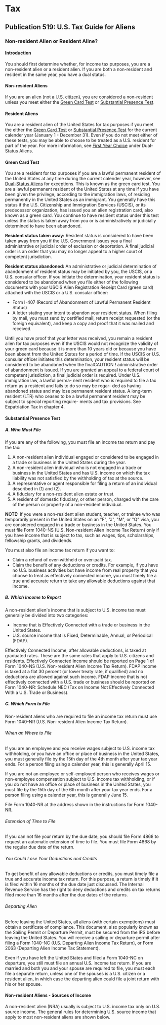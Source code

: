 # Tax

## Publication 519: U.S. Tax Guide for Aliens

### Non-resident Alien or Resident Aline?

#### Introduction

You should first determine whether, for income tax purposes, you are a non-resident alien or a resident alien. If you are both a non-resident and resident in the same year, you have a dual status.

#### Non-resident Aliens

If you are an alien (not a U.S. citizen), you are considered a non-resident unless you meet either the [Green Card Test](#green-card-test) or [Substantial Presence Test]().

#### Resident Aliens

You are a resident alien of the United States for tax purposes if you meet the either the [Green Card Test](#green-card-test) or [Substantial Presence Test](#substantial-presence-test) for the current calender year (January 1 - December 31). Even if you do not meet either of these tests, you may be able to choose to be treated as a U.S. resident for part of the year. For more information, see [First Year Choice]() under Dual-Status Aliens.

#### Green Card Test

You are a resident for tax purposes if you are a lawful permanent resident of the United States at any time during the current calender year, however, see [Dual-Status Aliens]() for exceptions. This is known as the green card test. You are a lawful permanent resident of the United States at any time if you have been given the privilege, according to the immigration laws, of residing permanently in the United States as an immigrant. You generally have this status if the U.S. Citizenship and Immigration Services (USCIS), or its predecessor organization, has issued you an alien registration card, also known as a green card. You continue to have resident status under this test unless the status is taken away from you or is administratively or judicially determined to have been abandoned.

**Resident status taken away:** Resident status is considered to have been taken away from you if the U.S. Government issues you a final administrative or judicial order of exclusion or deportation. A final judicial order is an order that you may no longer appeal to a higher court of competent jurisdiction.

**Resident status abandoned:** An administrative or judicial determination of abandonment of resident status may be initiated by you, the USCIS, or a U.S. consular officer. If you initiate the determination, your resident status is considered to be abandoned when you file either of the following documents with your USCIS Alien Registration Receipt Card (green card) attached with the USCIS or a U.S. consular officer:

- Form I-407 (Record of Abandonment of Lawful Permanent Resident Status)
- A letter stating your intent to abandon your resident status. When filing by mail, you must send by certified mail, return receipt requested (or the foreign equivalent), and keep a copy and proof that it was mailed and received.

Until you have proof that your letter was received, you remain a resident alien for tax purposes even if the USCIS would not recognize the validity of your green card because it is more than 10 years old or because you have been absent from the United States for a period of time. If the USCIS or U.S. consular officer initiates
this determination, your resident status will be
considered to be abandoned when the finalCAUTION
!
administrative order of abandonment is issued.
If you are granted an appeal to a federal court of
competent jurisdiction, a final judicial order is
required.
Under U.S. immigration law, a lawful perma-
nent resident who is required to file a tax return
as a resident and fails to do so may be regar-
ded as having abandoned status and may lose
permanent resident status.
A long-term resident (LTR) who ceases
to be a lawful permanent resident may
be subject to special reporting require-
ments and tax provisions. See Expatriation Tax
in chapter 4.

#### Substantial Presence Test


























##### A. Who Must File

If you are any of the following, you must file an income tax return and pay the tax:

1. A non-resident alien individual engaged or considered to be engaged in a trade or business in the United States during the year.
2. A non-resident alien individual who is not engaged in a trade or business in the United States and has U.S. income on which the tax liability was not satisfied by the withholding of tax at the source.
3. A representative or agent responsible for filing a return of an individual described in (1) and (2).
4. A fiduciary for a non-resident alien estate or trust.
5. A resident of domestic fiduciary, or other person, charged with the care of the person or property of a non-resident individual.

**NOTE:** If you were a non-resident alien student, teacher, or trainee who was temporarily present in the United States on an "F", "J", "M", or "Q" visa, you are considered engaged in a trade or business in the United States. You must file Form 1040-NS (U.S. Non-resident Alien Income Tax Return) only if you have income that is subject to tax, such as wages, tips, scholarships, fellowship grants, and dividends.

You must also file an income tax return if you want to:

- Claim a refund of over-withheld or over-paid tax.
- Claim the benefit of any deductions or credits. For example, if you have no U.S. business activities but have income from real property that you choose to treat as effectively connected income, you must timely file a true and accurate return to take any allowable deductions against that income.

##### B. Which Income to Report

A non-resident alien's income that is subject to U.S. income tax must generally be divided into two categories:

- Income that is Effectively Connected with a trade or business in the United States.
- U.S. source income that is Fixed, Determinable, Annual, or Periodical (FDAP).

Effectively Connected Income, after allowable deductions, is taxed at graduated rates. These are the same rates that apply to U.S. citizens and residents. Effectively Connected Income should be reported on Page 1 of Form 1040-NS (U.S. Non-resident Alien Income Tax Return). FDAP income is taxed at a flat 30 percent (or lower treaty rate, if qualified) and no deductions are allowed against such income. FDAP income that is not effectively connected with a U.S. trade or business should be reported on Form 1040-NR: Schedule NEC (Tax on Income Not Effectively Connected With a U.S. Trade or Business).

##### C. Which Form to File

Non-resident aliens who are required to file an income tax return must use Form 1040-NR (U.S. Non-resident Alien Income Tax Return).

###### When an Where to File

If you are an employee and you receive wages subject to U.S. income tax withholding, or you have an office or place of business in the United States, you must generally file by the 15th day of the 4th month after your tax year ends. For a person filing using a calender year, this is generally April 15.

If you are not an employee or self-employed person who receives wages or non-employee compensation subject to U.S. income tax withholding, or if you do not have an office or place of business in the United States, you must file by the 15th day of the 6th month after your tax year ends. For a person filing using a calender year, this is generally June 15.

File Form 1040-NR at the address shown in the instructions for Form 1040-NR.

###### Extension of Time to File

If you can not file your return by the due date, you should file Form 4868 to request an automatic extension of time to file. You must file Form 4868 by the regular due date of the return.

###### You Could Lose Your Deductions and Credits

To get benefit of any allowable deductions or credits, you must timely file a true and accurate income tax return. For this purpose, a return is timely if it is filed within 16 months of the due date just discussed. The Internal Revenue Service has the right to deny deductions and credits on tax returns filed more than 16 months after the due dates of the returns.

###### Departing Alien

Before leaving the United States, all aliens (with certain exemptions) must obtain a certificate of compliance. This document, also popularly known as the Sailing Permit or Departure Permit, must be secured from the IRS before leaving the United States. You will receive a sailing or departure permit after filing a Form 1040-NC (U.S. Departing Alien Income Tax Return), or Form 2063 (Departing Alien Income Tax Statement).

Even if you have left the United States and filed a Form 1040-NC on departure, you still must file an annual U.S. income tax return. If you are married and both you and your spouse are required to file, you must each file a separate return, unless one of the spouses is a U.S. citizen or a resident alien, in which case the departing alien could file a joint return with his or her spouse.

#### Non-resident Aliens - Sources of Income

A non-resident alien (NRA) usually is subject to U.S. income tax only on U.S. source income. The general rules for determining U.S. source income that apply to most non-resident aliens are shown below.
